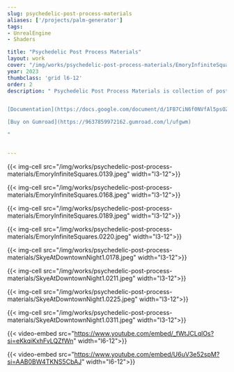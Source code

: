 ```yaml
---
slug: psychedelic-post-process-materials
aliases: ['/projects/palm-generator']
tags:
- UnrealEngine
- Shaders

title: "Psychedelic Post Process Materials"
layout: work
cover: "/img/works/psychedelic-post-process-materials/EmoryInfiniteSquares.0220.jpeg"
year: 2023
thumbclass: 'grid l6-12'
order: 2
description: " Psychedelic Post Process Materials is collection of post process materias for Unreal Engine 5. At the moment the materials have been tested with UE 5.2 and UE 5.3, and three materials have been developed: kaleidoscope post process material, droste effect post process material, drifting post process material.


[Documentation](https://docs.google.com/document/d/1FB7CiN6f0NVfAl5psOZ6-GeUG8JCUboO___vQvsIiVI/)  

[Buy on Gumroad](https://9637859972162.gumroad.com/l/ufgwm)

"


---
```





{{< img-cell src="/img/works/psychedelic-post-process-materials/EmoryInfiniteSquares.0139.jpeg" width="l3-12">}}
 
{{< img-cell src="/img/works/psychedelic-post-process-materials/EmoryInfiniteSquares.0168.jpeg" width="l3-12">}}

{{< img-cell src="/img/works/psychedelic-post-process-materials/EmoryInfiniteSquares.0189.jpeg" width="l3-12">}}

 {{< img-cell src="/img/works/psychedelic-post-process-materials/EmoryInfiniteSquares.0220.jpeg" width="l3-12">}}


 {{< img-cell src="/img/works/psychedelic-post-process-materials/SkyeAtDowntownNight1.0178.jpeg" width="l3-12">}}
 
{{< img-cell src="/img/works/psychedelic-post-process-materials/SkyeAtDowntownNight1.0211.jpeg" width="l3-12">}}

{{< img-cell src="/img/works/psychedelic-post-process-materials/SkyeAtDowntownNight1.0225.jpeg" width="l3-12">}}

 {{< img-cell src="/img/works/psychedelic-post-process-materials/SkyeAtDowntownNight1.0311.jpeg" width="l3-12">}}

 {{< video-embed src="https://www.youtube.com/embed/_fWtJCLqlOs?si=eKkqiKxhFvLQZfWn" width="l6-12">}}

{{< video-embed src="https://www.youtube.com/embed/U6uV3e52spM?si=AAB0BW4TKNS5CbAJ" width="l6-12">}}
